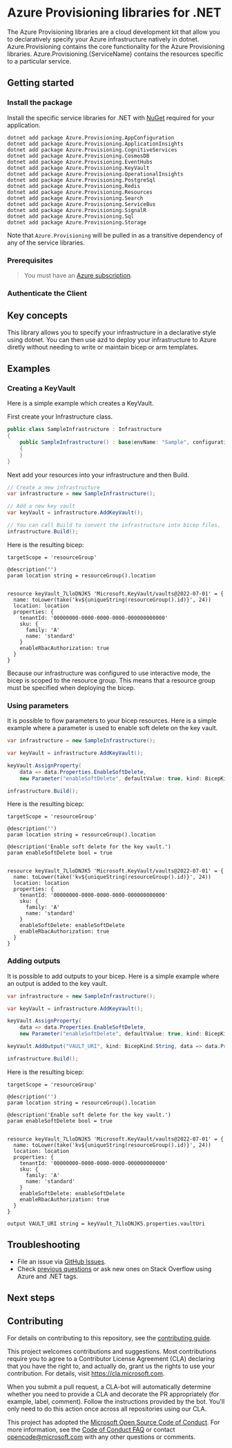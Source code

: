 # Azure Provisioning libraries for .NET

The Azure Provisioning libraries are a cloud development kit that allow you to declaratively specify your Azure infrastructure natively in dotnet.
Azure.Provisioning contains the core functionality for the Azure Provisioning libraries. Azure.Provisioning.{ServiceName} contains the resources specific to a particular service.

## Getting started

### Install the package

Install the specific service libraries for .NET with [NuGet](https://www.nuget.org/) required for your application.

```dotnetcli
dotnet add package Azure.Provisioning.AppConfiguration
dotnet add package Azure.Provisioning.ApplicationInsights
dotnet add package Azure.Provisioning.CognitiveServices
dotnet add package Azure.Provisioning.CosmosDB
dotnet add package Azure.Provisioning.EventHubs
dotnet add package Azure.Provisioning.KeyVault
dotnet add package Azure.Provisioning.OperationalInsights
dotnet add package Azure.Provisioning.PostgreSql
dotnet add package Azure.Provisioning.Redis
dotnet add package Azure.Provisioning.Resources
dotnet add package Azure.Provisioning.Search
dotnet add package Azure.Provisioning.ServiceBus
dotnet add package Azure.Provisioning.SignalR
dotnet add package Azure.Provisioning.Sql
dotnet add package Azure.Provisioning.Storage
```

Note that `Azure.Provisioning` will be pulled in as a transitive dependency
of any of the service libraries.

### Prerequisites

> You must have an [Azure subscription](https://azure.microsoft.com/free/dotnet/).

### Authenticate the Client

## Key concepts

This library allows you to specify your infrastructure in a declarative style using dotnet.  You can then use azd to deploy your infrastructure to Azure diretly without needing to write or maintain bicep or arm templates.

## Examples

### Creating a KeyVault

Here is a simple example which creates a KeyVault.

First create your Infrastructure class.

```C# Snippet:SampleInfrastructure
public class SampleInfrastructure : Infrastructure
{
    public SampleInfrastructure() : base(envName: "Sample", configuration: new Configuration { UseInteractiveMode = true })
    {
    }
}
```

Next add your resources into your infrastructure and then Build.

```C# Snippet:KeyVaultOnly
// Create a new infrastructure
var infrastructure = new SampleInfrastructure();

// Add a new key vault
var keyVault = infrastructure.AddKeyVault();

// You can call Build to convert the infrastructure into bicep files.
infrastructure.Build();
```

Here is the resulting bicep:

```bicep
targetScope = 'resourceGroup'

@description('')
param location string = resourceGroup().location


resource keyVault_7LloDNJK5 'Microsoft.KeyVault/vaults@2022-07-01' = {
  name: toLower(take('kv${uniqueString(resourceGroup().id)}', 24))
  location: location
  properties: {
    tenantId: '00000000-0000-0000-0000-000000000000'
    sku: {
      family: 'A'
      name: 'standard'
    }
    enableRbacAuthorization: true
  }
}
```

Because our infrastructure was configured to use interactive mode, the bicep
is scoped to the resource group. This means that a resource group must be
specified when deploying the bicep.

### Using parameters

It is possible to flow parameters to your bicep resources. Here is a simple
example where a parameter is used to enable soft delete on the key vault.

```C# Snippet:KeyVaultOnlyWithParameter
var infrastructure = new SampleInfrastructure();

var keyVault = infrastructure.AddKeyVault();

keyVault.AssignProperty(
    data => data.Properties.EnableSoftDelete,
    new Parameter("enableSoftDelete", defaultValue: true, kind: BicepKind.Bool, description: "Enable soft delete for the key vault."));

infrastructure.Build();
```

Here is the resulting bicep:

```bicep
targetScope = 'resourceGroup'

@description('')
param location string = resourceGroup().location

@description('Enable soft delete for the key vault.')
param enableSoftDelete bool = true


resource keyVault_7LloDNJK5 'Microsoft.KeyVault/vaults@2022-07-01' = {
  name: toLower(take('kv${uniqueString(resourceGroup().id)}', 24))
  location: location
  properties: {
    tenantId: '00000000-0000-0000-0000-000000000000'
    sku: {
      family: 'A'
      name: 'standard'
    }
    enableSoftDelete: enableSoftDelete
    enableRbacAuthorization: true
  }
}
```

### Adding outputs

It is possible to add outputs to your bicep. Here is a simple example where an output is added to the key vault.

```C# Snippet:KeyVaultOnlyAddingOutput
var infrastructure = new SampleInfrastructure();

var keyVault = infrastructure.AddKeyVault();

keyVault.AssignProperty(
    data => data.Properties.EnableSoftDelete,
    new Parameter("enableSoftDelete", defaultValue: true, kind: BicepKind.Bool, description: "Enable soft delete for the key vault."));

keyVault.AddOutput("VAULT_URI", kind: BicepKind.String, data => data.Properties.VaultUri);

infrastructure.Build();
```

Here is the resulting bicep:

```bicep
targetScope = 'resourceGroup'

@description('')
param location string = resourceGroup().location

@description('Enable soft delete for the key vault.')
param enableSoftDelete bool = true


resource keyVault_7LloDNJK5 'Microsoft.KeyVault/vaults@2022-07-01' = {
  name: toLower(take('kv${uniqueString(resourceGroup().id)}', 24))
  location: location
  properties: {
    tenantId: '00000000-0000-0000-0000-000000000000'
    sku: {
      family: 'A'
      name: 'standard'
    }
    enableSoftDelete: enableSoftDelete
    enableRbacAuthorization: true
  }
}

output VAULT_URI string = keyVault_7LloDNJK5.properties.vaultUri
```

## Troubleshooting

-   File an issue via [GitHub Issues](https://github.com/Azure/azure-sdk-for-net/issues).
-   Check [previous questions](https://stackoverflow.com/questions/tagged/azure+.net) or ask new ones on Stack Overflow using Azure and .NET tags.

## Next steps

## Contributing

For details on contributing to this repository, see the [contributing
guide][cg].

This project welcomes contributions and suggestions. Most contributions
require you to agree to a Contributor License Agreement (CLA) declaring
that you have the right to, and actually do, grant us the rights to use
your contribution. For details, visit <https://cla.microsoft.com>.

When you submit a pull request, a CLA-bot will automatically determine
whether you need to provide a CLA and decorate the PR appropriately
(for example, label, comment). Follow the instructions provided by the
bot. You'll only need to do this action once across all repositories
using our CLA.

This project has adopted the [Microsoft Open Source Code of Conduct][coc]. For
more information, see the [Code of Conduct FAQ][coc_faq] or contact
<opencode@microsoft.com> with any other questions or comments.

<!-- LINKS -->
[cg]: https://github.com/Azure/azure-sdk-for-net/blob/main/sdk/resourcemanager/Azure.ResourceManager/docs/CONTRIBUTING.md
[coc]: https://opensource.microsoft.com/codeofconduct/
[coc_faq]: https://opensource.microsoft.com/codeofconduct/faq/

